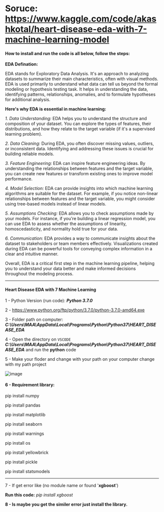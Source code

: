 # Soruce: https://www.kaggle.com/code/akashkotal/heart-disease-eda-with-7-machine-learning-model

#### How to install and run the code is all below, follow the steps:

**EDA Defination:**

EDA stands for Exploratory Data Analysis. It's an approach to analyzing datasets to summarize their main characteristics, often with visual methods. EDA is used primarily to understand what data can tell us beyond the formal modeling or hypothesis testing task. It helps in understanding the data, identifying patterns, relationships, anomalies, and to formulate hypotheses for additional analysis.

**Here's why EDA is essential in machine learning:**
  
  _1. Data Understanding:_ EDA helps you to understand the structure and composition of your dataset. You can explore the types of features, their distributions, and how they relate to the target variable (if it's a supervised learning problem).

  _2. Data Cleaning:_ During EDA, you often discover missing values, outliers, or inconsistent data. Identifying and addressing these issues is crucial for building reliable models.

  _3. Feature Engineering:_ EDA can inspire feature engineering ideas. By understanding the relationships between features and the target variable, you can create new features or transform existing ones to improve model performance.

  _4. Model Selection:_ EDA can provide insights into which machine learning algorithms are suitable for the dataset. For example, if you notice non-linear relationships between features and the target variable, you might consider using tree-based models instead of linear models.

  _5. Assumptions Checking:_ EDA allows you to check assumptions made by your models. For instance, if you're building a linear regression model, you can use EDA to assess whether the assumptions of linearity, homoscedasticity, and normality hold true for your data.

  _6. Communication:_ EDA provides a way to communicate insights about the dataset to stakeholders or team members effectively. Visualizations created during EDA can be powerful tools for conveying complex information in a clear and intuitive manner.

  Overall, EDA is a critical first step in the machine learning pipeline, helping you to understand your data better and make informed decisions throughout the modeling process.

-----------------------------------------------------------------------------
#### Heart Disease EDA with 7 Machine Learning

1 - Python Version (run code): ***Python 3.7.0***
  
2 - https://www.python.org/ftp/python/3.7.0/python-3.7.0-amd64.exe
  
3 - Folder path on computer: ***C:\Users\MAA\AppData\Local\Programs\Python\Python37\HEART_DISEASE_EDA***

4 - Open the directory on <code style="color : name_color">VSCODE</code> ***C:\Users\MAA\AppData\Local\Programs\Python\Python37\HEART_DISEASE_EDA*** and run the **python** code

5 - Make your floder and change with your path on your computer change with my path project

![image](https://github.com/aminaslami/Heart-Disease-EDA-Machine-Learning/assets/101183453/01b35a2b-79bd-415d-ab75-4a735eb48234)


#### 6 - Requirement library:   
  pip install numpy
  
  pip install pandas
  
  pip install matplotlib
  
  pip install seaborn
  
  pip install warnings
  
  pip install os
  
  pip install yellowbrick
  
  pip install pickle

  pip install statsmodels

-------------------------------------------------------

7 - If get error like (no module name or found '**xgboost**')

**Run this code:** _pip install xgboost_

**8 - Is maybe you get the similer error just install the library.**

